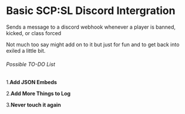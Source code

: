 # Basic SCP:SL Discord Intergration
Sends a message to a discord webhook whenever a player is banned, kicked, or class forced

Not much too say might add on to it but just for fun and to get back into exiled a little bit.

###### Possible TO-DO List
1.**Add JSON Embeds**

2.**Add More Things to Log**

3.**Never touch it again**
